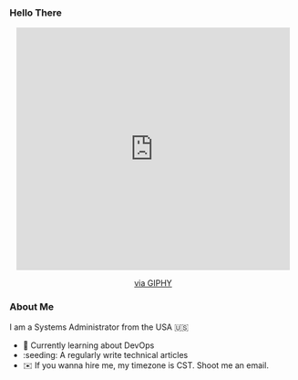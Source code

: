 ### Hello There

<div id="header" align="center">
<iframe src="https://giphy.com/embed/h408T6Y5GfmXBKW62l" width="480" height="425" style="" frameBorder="0" class="giphy-embed" allowFullScreen></iframe><p><a href="https://giphy.com/gifs/codeit-official-coding-helloworld-codeit-h408T6Y5GfmXBKW62l">via GIPHY</a></p>
</div>

### About Me
I am a Systems Administrator from the USA :us: 
- :book: Currently learning about DevOps
- :seeding: A regularly write technical articles 
- :envelope: If you wanna hire me, my timezone is CST. Shoot me an email.


